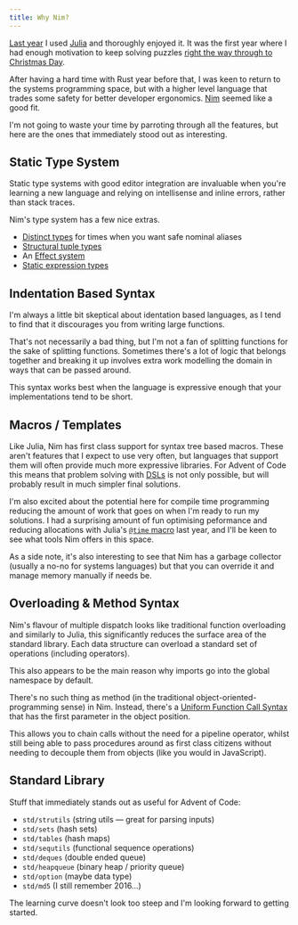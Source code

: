 ```yaml
---
title: Why Nim?
---
```


[Last year](https://adventofcode.com/2020) I used [Julia](https://julialang.org/) and thoroughly enjoyed it. It was the first year where I had enough motivation to keep solving puzzles [right the way through to Christmas Day](https://github.com/danprince/advent-of-code/tree/master/2020).

After having a hard time with Rust year before that, I was keen to return to the systems programming space, but with a higher level language that trades some safety for better developer ergonomics. [Nim](https://nim-lang.org/) seemed like a good fit.

I'm not going to waste your time by parroting through all the features, but here are the ones that immediately stood out as interesting.

## Static Type System
Static type systems with good editor integration are invaluable when you're learning a new language and relying on intellisense and inline errors, rather than stack traces.

Nim's type system has a few nice extras.
- [Distinct types](https://nim-lang.org/docs/manual.html#types-distinct-type) for times when you want safe nominal aliases
- [Structural tuple types](https://nim-lang.org/docs/manual.html#types-tuples-and-object-types)
- An [Effect system](https://nim-lang.org/docs/manual.html#effect-system)
- [Static expression types](https://nim-lang.org/docs/manual.html#special-types-static-t)

## Indentation Based Syntax
I'm always a little bit skeptical about identation based languages, as I tend to find that it discourages you from writing large functions.

That's not necessarily a bad thing, but I'm not a fan of splitting functions for the sake of splitting functions. Sometimes there's a lot of logic that belongs together and breaking it up involves extra work modelling the domain in ways that can be passed around.

This syntax works best when the language is expressive enough that your implementations tend to be short.

## Macros / Templates
Like Julia, Nim has first class support for syntax tree based macros. These aren't features that I expect to use very often, but languages that support them will often provide much more expressive libraries. For Advent of Code this means that problem solving with [DSLs](https://en.wikipedia.org/wiki/Domain-specific_language) is not only possible, but will probably result in much simpler final solutions.

I'm also excited about the potential here for compile time programming reducing the amount of work that goes on when I'm ready to run my solutions. I had a surprising amount of fun optimising peformance and reducing allocations with Julia's [`@time` macro](https://docs.julialang.org/en/v1/base/base/#Base.@time) last year, and I'll be keen to see what tools Nim offers in this space.

As a side note, it's also interesting to see that Nim has a garbage collector (usually a no-no for systems languages) but that you can override it and manage memory manually if needs be.

## Overloading & Method Syntax
Nim's flavour of multiple dispatch looks like traditional function overloading and similarly to Julia, this significantly reduces the surface area of the standard library. Each data structure can overload a standard set of operations (including operators).

This also appears to be the main reason why imports go into the global namespace by default.

There's no such thing as method (in the traditional object-oriented-programming sense) in Nim. Instead, there's a [Uniform Function Call Syntax](https://nim-lang.org/docs/manual.html#procedures-method-call-syntax) that has the first parameter in the object position.

This allows you to chain calls without the need for a pipeline operator, whilst still being able to pass procedures around as first class citizens without needing to decouple them from objects (like you would in JavaScript).

## Standard Library
Stuff that immediately stands out as useful for Advent of Code:
- `std/strutils` (string utils — great for parsing inputs)
- `std/sets` (hash sets)
- `std/tables` (hash maps)
- `std/sequtils` (functional sequence operations)
- `std/deques` (double ended queue)
- `std/heapqueue` (binary heap / priority queue)
- `std/option` (maybe data type)
- `std/md5` (I still remember 2016...)

The learning curve doesn't look too steep and I'm looking forward to getting started.

